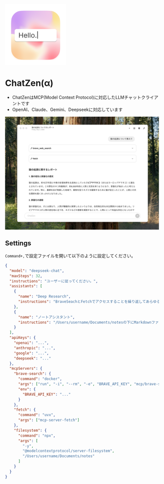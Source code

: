 <img alt="ChatZen" src="./build/icon.png" width="200">

# ChatZen(α)

- ChatZenはMCP(Model Context Protocol)に対応したLLMチャットクライアントです
- OpenAI、Claude、Gemini、Deepseekに対応しています

![Screenshot](./docs/screenshot.png)

## Settings

`Command+,`で設定ファイルを開いて以下のように設定してください。

```json
{
  "model": "deepseek-chat",
  "maxSteps": 32,
  "instructions": "ユーザーに従ってください。",
  "assistants": [
    {
      "name": "Deep Research",
      "instructions": "BraveSeachとFetchでアクセスすることを繰り返してあらゆる情報を集めて結果を長文のレポートでまとめてください。"
    },
    {
      "name": "ノートアシスタント",
      "instructions": "/Users/username/Documents/notesの下にMarkdownファイルがあるのでユーザーの指示に従いそのファイル群を読み書きしてください。"
    }
  ],
  "apiKeys": {
    "openai": "...",
    "anthropic": "...",
    "google": "...",
    "deepseek": "..."
  },
  "mcpServers": {
    "brave-search": {
      "command": "docker",
      "args": ["run", "-i", "--rm", "-e", "BRAVE_API_KEY", "mcp/brave-search"],
      "env": {
        "BRAVE_API_KEY": "..."
      }
    },
    "fetch": {
      "command": "uvx",
      "args": ["mcp-server-fetch"]
    },
    "filesystem": {
      "command": "npx",
      "args": [
        "-y",
        "@modelcontextprotocol/server-filesystem",
        "/Users/username/Documents/notes"
      ]
    }
  }
}
```
